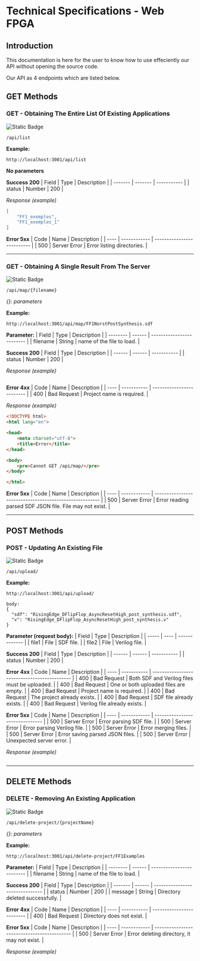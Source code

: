 # Technical Specifications - Web FPGA

## Introduction

This documentation is here for the user to know how to use effeciently our API without opening the source code.

Our API as 4 endpoints which are listed below.

## GET Methods

### GET - Obtaining The Entire List Of Existing Applications

![Static Badge](https://img.shields.io/badge/GET-darkgreen)
```URL
/api/list
```

**Example:**
```
http://localhost:3001/api/list
```

**No parameters**

**Success 200**
| Field   | Type    | Description |
| ------- | ------- | ----------- |
| status  | Number  | 200         |

*Response (example)*
```JSON
[
    "FF1_exemples",
    "FF1_exemples_1"
]
```

**Error 5xx**
| Code | Name         | Description                |
| ---- | ------------ | -------------------------- |
| 500  | Server Error | Error listing directories. |

---
### GET - Obtaining A Single Result From The Server

![Static Badge](https://img.shields.io/badge/GET-darkgreen)
```URL
/api/map/{filename}
```
*{}: parameters*

**Example:**
```
http://localhost:3001/api/map/FF1NorstPostSynthesis.sdf
```

**Parameter:**
| Field    | Type   | Description               |
| -------- | ------ | ------------------------- |
| filename | String | name of the file to load. |

**Success 200**
| Field  | Type   | Description |
| ------ | ------ | ----------- |
| status | Number | 200         |

<!-- TODO: add success example -->
*Response (example)*
```
```

**Error 4xx**
| Code | Name        | Description               |
| ---- | ----------- | ------------------------- |
| 400  | Bad Request | Project name is required. |

*Response (example)*
```HTML
<!DOCTYPE html>
<html lang="en">

<head>
    <meta charset="utf-8">
    <title>Error</title>
</head>

<body>
    <pre>Cannot GET /api/map/</pre>
</body>

</html>
```

**Error 5xx**
| Code | Name         | Description                                             |
| ---- | ------------ | ------------------------------------------------------- |
| 500  | Server Error | Error reading parsed SDF JSON file. File may not exist. |

---
## POST Methods

### POST - Updating An Existing File

![Static Badge](https://img.shields.io/badge/POST-yellow)
```URL
/api/upload/
```

<!-- TODO: To complete -->
**Example:**
```
http://localhost:3001/api/upload/

body:
{
  "sdf": "RisingEdge_DFlipFlop_AsyncResetHigh_post_synthesis.sdf",
  "v": "RisingEdge_DFlipFlop_AsyncResetHigh_post_synthesis.v"
}
```

**Parameter (request body):**
| Field | Type | Description   |
| ----- | ---- | ------------- |
| file1 | File | SDF file.     |
| file2 | File | Verilog file. |

**Success 200**
| Field  | Type   | Description |
| ------ | ------ | ----------- |
| status | Number | 200         |

**Error 4xx**
| Code | Name        | Description                                  |
| ---- | ----------- | -------------------------------------------- |
| 400  | Bad Request | Both SDF and Verilog files must be uploaded. |
| 400  | Bad Request | One or both uploaded files are empty.        |
| 400  | Bad Request | Project name is required.                    |
| 400  | Bad Request | The project already exists.                  |
| 400  | Bad Request | SDF file already exists.                     |
| 400  | Bad Request | Verilog file already exists.                 |

**Error 5xx**
| Code | Name         | Description                     | 
| ---- | ------------ | ------------------------------- |
| 500  | Server Error | Error parsing SDF file.         |
| 500  | Server Error | Error parsing Verilog file.     |
| 500  | Server Error | Error merging files.            |
| 500  | Server Error | Error saving parsed JSON files. |
| 500  | Server Error | Unexpected server error.        |

<!-- TODO: add examples -->
*Response (example)*
```
```
---
## DELETE Methods

### DELETE - Removing An Existing Application

![Static Badge](https://img.shields.io/badge/DELETE-orange)
```URL
/api/delete-project/{projectName}
```
*{}: parameters*

**Example:**
```
http://localhost:3001/api/delete-project/FF1Examples
```

**Parameter:**
| Field    | Type   | Description               |
| -------- | ------ | ------------------------- |
| filename | String | name of the file to load. |

**Success 200**
| Field   | Type   | Description                     |
| ------- | ------ | ------------------------------- |
| status  | Number | 200                             |
| message | String | Directory deleted successfully. |

**Error 4xx**
| Code | Name        | Description               |
| ---- | ----------- | ------------------------- |
| 400  | Bad Request | Directory does not exist. |

**Error 5xx**
| Code | Name         | Description                                 |
| ---- | ------------ | ------------------------------------------- |
| 500  | Server Error | Error deleting directory, it may not exist. |

<!-- TODO: add examples -->
*Response (example)*
```
```
